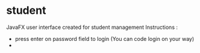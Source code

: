 # student
JavaFX user interface created for student management 
Instructions :
 * press enter on password field to login (You can code login on your way)
 * 
